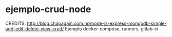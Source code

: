 # ejemplo-crud-node
CREDITS: http://blog.chapagain.com.np/node-js-express-mongodb-simple-add-edit-delete-view-crud/
Ejemplo docker-compose, runners, gitlab-ci.

